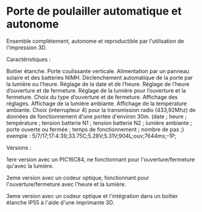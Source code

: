 # Porte de poulailler automatique et autonome

Ensemble complètement, autonome et reproductible par l'utilisation de l'impression 3D.

Caractéristiques :

Boitier étanche.
Porte coulissante verticale.
Alimentation par un panneau solaire et des batteries NIMH.
Déclenchement automatique de la porte par la lumière ou l’heure.
Réglage de la date et de l’heure.
Réglage de l’heure d’ouverture et de fermeture.
Réglage de la lumière pour l’ouverture et la fermeture.
Choix du type d’ouverture et de fermeture.
Affichage des réglages.
Affichage de la lumière ambiante.
Affichage de la température ambiante.
Choix (interrupteur 4) pour la transmission radio (433,92Mhz) de données de fonctionnement d'une portée d'environ 30m.
(date ; heure ; température ; tension batterie N1 ; tension batterie N2 ; lumière ambiante ; porte ouverte ou fermée ; temps de fonctionnement ; nombre de pas ;)
      exemple : 5/7/17;17:4:39;33.75C;5.28V;5.31V;904L;ouv;7644ms;-1P; 


Versions :

1ere version avec un PIC16C84, ne fonctionnant pour l'ouverture/fermeture qu'avec la lumière.

2eme version avec un codeur optique, fonctionnant pour l'ouverture/fermeture avec l'heure et la lumière.

3eme version avec un codeur optique et l'intégration dans un boitier étanche IP55 à l'aide d'une imprimante 3D.
